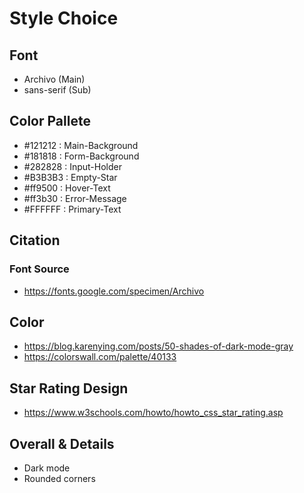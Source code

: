 # Style Choice

## Font

- Archivo (Main)
- sans-serif (Sub)

## Color Pallete

- #121212 : Main-Background
- #181818 : Form-Background
- #282828 : Input-Holder
- #B3B3B3 : Empty-Star
- #ff9500 : Hover-Text
- #ff3b30 : Error-Message
- #FFFFFF : Primary-Text

## Citation

### Font Source

- https://fonts.google.com/specimen/Archivo

## Color

- https://blog.karenying.com/posts/50-shades-of-dark-mode-gray
- https://colorswall.com/palette/40133

## Star Rating Design

- https://www.w3schools.com/howto/howto_css_star_rating.asp

## Overall & Details

- Dark mode
- Rounded corners
